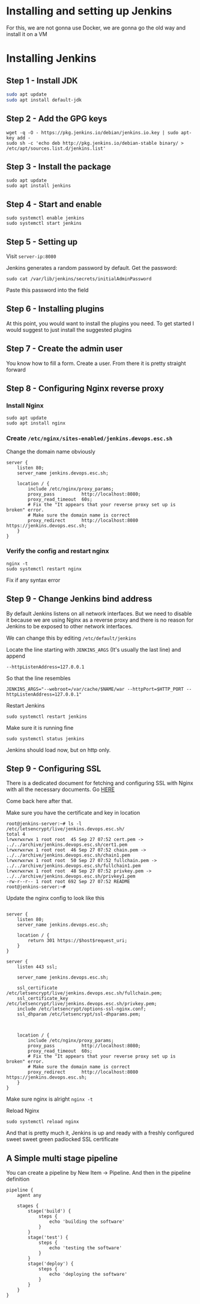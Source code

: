 # Installing and setting up Jenkins

For this, we are not gonna use Docker, we are gonna go the old way and install it on a 
VM


# Installing Jenkins

## Step 1 - Install JDK

```sh
sudo apt update
sudo apt install default-jdk
```

## Step 2 - Add the GPG keys

```
wget -q -O - https://pkg.jenkins.io/debian/jenkins.io.key | sudo apt-key add -
sudo sh -c 'echo deb http://pkg.jenkins.io/debian-stable binary/ > /etc/apt/sources.list.d/jenkins.list'
```

## Step 3 - Install the package

```
sudo apt update
sudo apt install jenkins
```

## Step 4 - Start and enable

```
sudo systemctl enable jenkins
sudo systemctl start jenkins
```

## Step 5 - Setting up

Visit `server-ip:8080`

Jenkins generates a random password by default. Get the password:
```
sudo cat /var/lib/jenkins/secrets/initialAdminPassword
```
Paste this password into the field

## Step 6 - Installing plugins

At this point, you would want to install the plugins you need. To get started
I would suggest to just install the suggested plugins

## Step 7 - Create the admin user

You know how to fill a form. Create a user. From there it is pretty straight forward

## Step 8 - Configuring Nginx reverse proxy

### Install Nginx
```
sudo apt update
sudo apt install nginx
```

### Create `/etc/nginx/sites-enabled/jenkins.devops.esc.sh`

Change the domain name obviously

```
server {
    listen 80;
    server_name jenkins.devops.esc.sh;

	location / {
		include /etc/nginx/proxy_params;
		proxy_pass          http://localhost:8080;
		proxy_read_timeout  60s;
        # Fix the "It appears that your reverse proxy set up is broken" error.
        # Make sure the domain name is correct
		proxy_redirect      http://localhost:8080 https://jenkins.devops.esc.sh;
	}
}
```
### Verify the config and restart nginx

```
nginx -t
sudo systemctl restart nginx
```

Fix if any syntax error

## Step 9 - Change Jenkins bind address

By default Jenkins listens on all network interfaces. But we need to disable it because
we are using Nginx as a reverse proxy and there is no reason for Jenkins to be exposed
to other network interfaces.

We can change this by editing
`/etc/default/jenkins`

Locate the line starting with `JENKINS_ARGS` (It's usually the last line) and append

```
--httpListenAddress=127.0.0.1
```
So that the line resembles
```
JENKINS_ARGS="--webroot=/var/cache/$NAME/war --httpPort=$HTTP_PORT --httpListenAddress=127.0.0.1"
```

Restart Jenkins
```
sudo systemctl restart jenkins
```
Make sure it is running fine
```
sudo systemctl status jenkins
```

Jenkins should load now, but on http only.

## Step 9 - Configuring SSL

There is a dedicated document for fetching and configuring SSL with Nginx with all the necessary
documents. Go [HERE](setting-up-letsencrypt-ssl-with-nginx.md)

Come back here after that.

Make sure you have the certificate and key in location
```
root@jenkins-server:~# ls -l /etc/letsencrypt/live/jenkins.devops.esc.sh/
total 4
lrwxrwxrwx 1 root root  45 Sep 27 07:52 cert.pem -> ../../archive/jenkins.devops.esc.sh/cert1.pem
lrwxrwxrwx 1 root root  46 Sep 27 07:52 chain.pem -> ../../archive/jenkins.devops.esc.sh/chain1.pem
lrwxrwxrwx 1 root root  50 Sep 27 07:52 fullchain.pem -> ../../archive/jenkins.devops.esc.sh/fullchain1.pem
lrwxrwxrwx 1 root root  48 Sep 27 07:52 privkey.pem -> ../../archive/jenkins.devops.esc.sh/privkey1.pem
-rw-r--r-- 1 root root 692 Sep 27 07:52 README
root@jenkins-server:~#
```


Update the nginx config to look like this
```

server {
    listen 80;
    server_name jenkins.devops.esc.sh;

	location / {
        return 301 https://$host$request_uri;
	}
}

server {
    listen 443 ssl;

    server_name jenkins.devops.esc.sh;

    ssl_certificate /etc/letsencrypt/live/jenkins.devops.esc.sh/fullchain.pem;
    ssl_certificate_key /etc/letsencrypt/live/jenkins.devops.esc.sh/privkey.pem;
    include /etc/letsencrypt/options-ssl-nginx.conf;
    ssl_dhparam /etc/letsencrypt/ssl-dhparams.pem;


    
	location / {
		include /etc/nginx/proxy_params;
		proxy_pass          http://localhost:8080;
		proxy_read_timeout  60s;
        # Fix the "It appears that your reverse proxy set up is broken" error.
        # Make sure the domain name is correct
		proxy_redirect      http://localhost:8080 https://jenkins.devops.esc.sh;
	}
}

```

Make sure nginx is alright `nginx -t`

Reload Nginx

```
sudo systemctl reload nginx
```

And that is pretty much it, Jenkins is up and ready with a freshly configured sweet
sweet green padlocked SSL certificate


## A Simple multi stage pipeline

You can create a pipeline by New Item -> Pipeline. And then in the pipeline definition


```
pipeline {
    agent any

    stages {
        stage('build') {
            steps {
                echo 'building the software'
            }
        }
        stage('test') {
            steps {
                echo 'testing the software'
            }
        }
        stage('deploy') {
            steps {
                echo 'deploying the software'
            }
        }
    }
}
```
